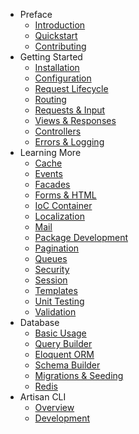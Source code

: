 - Preface
    - [Introduction](/laravel4-docs-ptbr/introduction)
    - [Quickstart](/laravel4-docs-ptbr/quick)
    - [Contributing](/laravel4-docs-ptbr/contributing)
- Getting Started
    - [Installation](/laravel4-docs-ptbr/installation)
    - [Configuration](/laravel4-docs-ptbr/configuration)
    - [Request Lifecycle](/laravel4-docs-ptbr/lifecycle)
    - [Routing](/laravel4-docs-ptbr/routing)
    - [Requests & Input](/laravel4-docs-ptbr/requests)
    - [Views & Responses](/laravel4-docs-ptbr/responses)
    - [Controllers](/laravel4-docs-ptbr/controllers)
    - [Errors & Logging](/laravel4-docs-ptbr/errors)
- Learning More
    - [Cache](/laravel4-docs-ptbr/cache)
    - [Events](/laravel4-docs-ptbr/events)
    - [Facades](/laravel4-docs-ptbr/facades)
    - [Forms & HTML](/laravel4-docs-ptbr/html)
    - [IoC Container](/laravel4-docs-ptbr/ioc)
    - [Localization](/laravel4-docs-ptbr/localization)
    - [Mail](/laravel4-docs-ptbr/mail)
    - [Package Development](/laravel4-docs-ptbr/packages)
    - [Pagination](/laravel4-docs-ptbr/pagination)
    - [Queues](/laravel4-docs-ptbr/queues)
    - [Security](/laravel4-docs-ptbr/security)
    - [Session](/laravel4-docs-ptbr/session)
    - [Templates](/laravel4-docs-ptbr/templates)
    - [Unit Testing](/laravel4-docs-ptbr/testing)
    - [Validation](/laravel4-docs-ptbr/validation)
- Database
    - [Basic Usage](/laravel4-docs-ptbr/database)
    - [Query Builder](/laravel4-docs-ptbr/queries)
    - [Eloquent ORM](/laravel4-docs-ptbr/eloquent)
    - [Schema Builder](/laravel4-docs-ptbr/schema)
    - [Migrations & Seeding](/laravel4-docs-ptbr/migrations)
    - [Redis](/laravel4-docs-ptbr/redis)
- Artisan CLI
    - [Overview](/laravel4-docs-ptbr/artisan)
    - [Development](/laravel4-docs-ptbr/commands)
